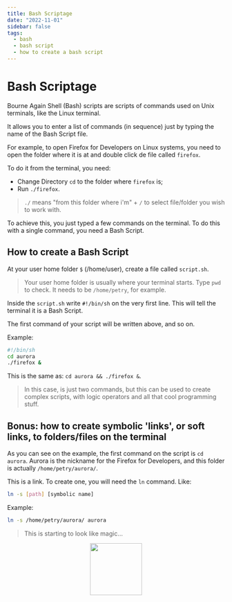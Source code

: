 ```yaml
---
title: Bash Scriptage
date: "2022-11-01"
sidebar: false
tags:
  - bash
  - bash script
  - how to create a bash script
---
```


# Bash Scriptage

Bourne Again Shell (Bash) scripts are scripts of commands used on Unix terminals, like the Linux terminal.

It allows you to enter a list of commands (in sequence) just by typing the name of the Bash Script file.

For example, to open Firefox for Developers on Linux systems, you need to open the folder where it is at and double click de file called `firefox`.

To do it from the terminal, you need:

* Change Directory `cd` to the folder where `firefox` is;
* Run `./firefox`.

> `./` means "from this folder where i'm" + `/` to select file/folder you wish to work with.

To achieve this, you just typed a few commands on the terminal. To do this with a single command, you need a Bash Script.

## How to create a Bash Script

At your user home folder `$` (/home/user), create a file called `script.sh`.

> Your user home folder is usually where your terminal starts. Type `pwd` to check. It needs to be `/home/petry`, for example.

Inside the `script.sh` write `#!/bin/sh` on the very first line. This will tell the terminal it is a Bash Script.

The first command of your script will be written above, and so on.

Example:

```bash
#!/bin/sh
cd aurora
./firefox &
```

This is the same as: `cd aurora && ./firefox &`.

> In this case, is just two commands, but this can be used to create complex scripts, with logic operators and all that cool programming stuff.

## Bonus: how to create symbolic 'links', or soft links, to folders/files on the terminal

As you can see on the example, the first command on the script is `cd aurora`. Aurora is the nickname for the Firefox for Developers, and this folder is actually `/home/petry/aurora/`.

This is a link. To create one, you will need the `ln` command. Like:

```bash
ln -s [path] [symbolic name]
```

Example:

```bash
ln -s /home/petry/aurora/ aurora
````

> This is starting to look like magic...

<div class="wisdom">
<img class="wisdony" src="https://upload.wikimedia.org/wikipedia/commons/9/9f/Pents02.jpg" alt="">
</div>

<style>
  .wisdom {
    display: flex;
    justify-content: center;
  }

  .wisdony {
  height: 120px;
  }
</style>
